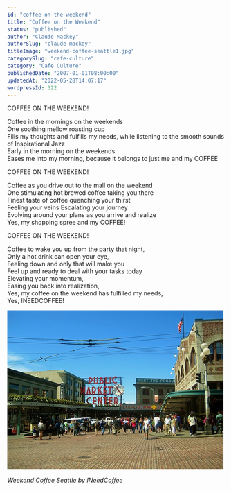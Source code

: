 ```yaml
---
id: "coffee-on-the-weekend"
title: "Coffee on the Weekend"
status: "published"
author: "Claude Mackey"
authorSlug: "claude-mackey"
titleImage: "weekend-coffee-seattle1.jpg"
categorySlug: "cafe-culture"
category: "Cafe Culture"
publishedDate: "2007-01-01T08:00:00"
updatedAt: "2022-05-28T14:07:17"
wordpressId: 322
---
```


COFFEE ON THE WEEKEND!

Coffee in the mornings on the weekends  
One soothing mellow roasting cup  
Fills my thoughts and fulfills my needs, while listening to the smooth sounds of Inspirational Jazz  
Early in the morning on the weekends  
Eases me into my morning, because it belongs to just me and my COFFEE

COFFEE ON THE WEEKEND!

Coffee as you drive out to the mall on the weekend  
One stimulating hot brewed coffee taking you there  
Finest taste of coffee quenching your thirst  
Feeling your veins Escalating your journey  
Evolving around your plans as you arrive and realize  
Yes, my shopping spree and my COFFEE!

COFFEE ON THE WEEKEND!

Coffee to wake you up from the party that night,  
Only a hot drink can open your eye,  
Feeling down and only that will make you  
Feel up and ready to deal with your tasks today  
Elevating your momentum,  
Easing you back into realization,  
Yes, my coffee on the weekend has fulfilled my needs,  
Yes, INEEDCOFFEE!

![weekend coffee seattle](weekend-coffee-seattle1.jpg)

*Weekend Coffee Seattle by INeedCoffee*
